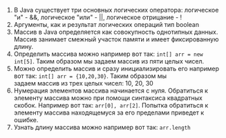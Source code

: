 1. В Java существует три основных логических оператора: логическое "и" - &&, логическое "или" - ||,
   логическое отрицание - !
2. Аргументы, как и результат логических операций тип boolean
3. Массив в Java определяется как совокупность однотипных данных. Массив занимает смежный участок памяти 
   и имеет фиксированную длину.
4. Определить массива можно например вот так: ``int[] arr = new int[5]``. Таким образом мы задаем массив из пяти целых 
   чисел. 
5. Можно определить массив и сразу инициализировать его например вот так: ``int[] arr = {10,20,30}``. Таким образом мы  
   задаем массив из трех целых чисел: 10, 20, 30
6. Нумерация элементов массива начинается с нуля. Обратиться к элементу массива можно при помощи синтаксиса 
   квадратных скобок. Например вот так: ``arr[0], arr[2]``. Попытка обратиться к элементу массива находящемуся за его 
   пределами приведет к ошибке.
7. Узнать длину массива можно например вот так: ``arr.length``